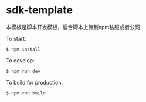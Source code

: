 # sdk-template

本模板是脚本开发模板，适合脚本上传到npm私服或者公网<br>

To start:

```bash
$ npm install
```

To develop:

```bash
$ npm run dev
```

To build for production:

```bash
$ npm run build
```